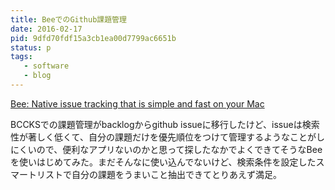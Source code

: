```yaml
---
title: BeeでのGithub課題管理
date: 2016-02-17
pid: 9dfd70fdf15a3cb1ea00d7799ac6651b
status: p
tags:
   - software
   - blog
---
```


[Bee: Native issue tracking that is simple and fast on your Mac][1]

BCCKSでの課題管理がbacklogからgithub issueに移行したけど、issueは検索性が著しく低くて、自分の課題だけを優先順位をつけて管理するようなことがしにくいので、便利なアプリないのかと思って探したなかでよくできてそうなBeeを使いはじめてみた。まだそんなに使い込んでないけど、検索条件を設定したスマートリストで自分の課題をうまいこと抽出できてとりあえず満足。

[1]:	http://www.neat.io/bee/index.html%20